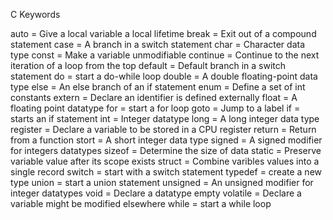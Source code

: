 C Keywords 

auto = Give a local variable a local lifetime
break = Exit out of a compound statement
case = A branch in a switch statement
char = Character data type
const = Make a variable unmodifiable
continue = Continue to the next iteration of a loop from the top
default = Default branch in a switch statement
do = start a do-while loop
double = A double floating-point data type
else = An else branch of an if statement
enum = Define a set of int constants
extern = Declare an identifier is defined externally
float = A floating point datatype
for = start a for loop
goto = Jump to a label
if = starts an if statement
int = Integer datatype
long =  A long integer data type
register = Declare a variable to be stored in a CPU register
return = Return from a function
stort = A short integer data type
signed = A signed modifier for integers datatypes
sizeof = Determine the size of data
static = Preserve variable value after its scope exists
struct = Combine varibles values into a single record
switch = start with a switch statement
typedef = create a new type
union = start a union statement
unsigned = An unsigned modifier for integer datatypes
void = Declare a datatype empty
volatile = Declare a variable might be modified elsewhere
while = start a while loop